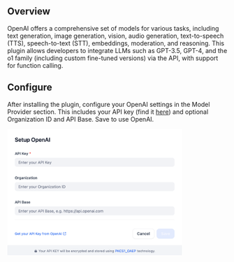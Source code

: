 ## Overview
OpenAI offers a comprehensive set of models for various tasks, including text generation, image generation, vision, audio generation, text-to-speech (TTS), speech-to-text (STT), embeddings, moderation, and reasoning.
This plugin allows developers to integrate LLMs such as GPT-3.5, GPT-4, and the o1 family (including custom fine-tuned versions) via the API, with support for function calling.

## Configure
After installing the plugin, configure your OpenAI settings in the Model Provider section. This includes your API key (find it [here](https://platform.openai.com/account/api-keys)) and optional Organization ID and API Base. Save to use OpenAI.

<img src="./_assets/openai-01.png" width="400" />
